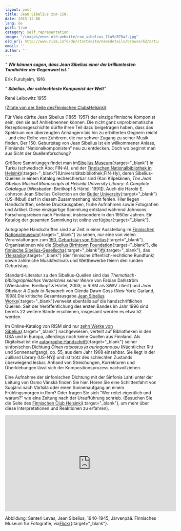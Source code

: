 ```yaml
---
layout: post
title: Jean Sibelius zum 150.
date: 2015-12-08
lang: de
post: true
category: self_representation
image: "/images/news-old-website/csm_sibelius_7fa9d878af.jpg"
old_url: http://www.rism.info/de/startseite/newsdetails/browse/62/article/64/jean-sibelius-at-150.html
email: ''
author: ''
---
```



_" __Wir können sagen, dass Jean Sibelius einer der brilliantesten Tondichter der Gegenwart ist.__"_

Erik Furuhjelm, 1916

_" __Sibelius, der schlechteste Komponist der Welt__"_

René Leibowitz 1955

[(Zitate von der Seite desFinnischen ClubsHelsinki)](http://www.sibelius.fi/english/musiikki/js_saveltajana_05.html)

Für Viele dürfte Jean Sibelius (1865-1957) der einzige finnische Komponist sein, den sie auf Anhiebnennen können. Die nicht ganz unproblematische Rezeptionsgeschichte dürfte ihren Teil dazu beigetragen haben, dass das Spektrum von überzeugten Anhängern bis hin zu erbitterten Gegnern reicht – und eine Reihe von Zuhörern, die nur schwer Zugang zu seiner Musik finden. Der 150. Geburtstag von Jean Sibelius ist ein willkommener Anlass, Finnlands “Nationalkomponisten” neu zu entdecken. Doch wo beginnt man aus Sicht der Quellenforschung?



Größere Sammlungen findet man im[Sibelius Museum](http://www.sibeliusmuseum.fi/en/archive/collections/jean-sibelius/){:target="_blank"} in Turku (schwedisch Åbo; FIN-A), und der [Finnischen Nationalbibliothek in Helsinki](http://www.helsinki.fi/kirjasto/en/home/){:target="_blank"}(Universitätsbibliothek;FIN-Hy), deren Sibelius-Quellen in einem Katalog recherchierbar sind (Kari Kilpeläinen, _The Jean Sibelius Musical Manuscripts at Helsinki University Library: A Complete Catalogue_ [Wiesbaden: Breitkopf & Härtel, 1991]). Auch die Harold E. Johnson Jean Sibelius Collection an der [Butler University](http://legacy.butler.edu/library/library-information/departments/special-collections/){:target="_blank"} (US-INbul) darf in diesem Zusammenhang nicht fehlen. Hier liegen Handschriften, seltene Druckausgaben, frühe Aufnahmen sowie Fotografien und Artikel. Diese einzigartige Sammlung entstand während Johnsons Forschungsreisen nach Finnland, insbesondere in den 1950er Jahren. Ein Katalog der gesamten Sammlung ist [online verfügbar](http://digitalcommons.butler.edu/scbib/1/){:target="_blank"}.

Autographe Handschriften sind zur Zeit in einer Ausstellung im [Finnischen Nationalmuseum](http://www.kansallismuseo.fi/en/nationalmuseum/exhibitions/temporary#sibelius_eng){:target="_blank"} zu sehen, nur eine von vielen Veranstaltungen zum [150. Geburtstag von Sibelius](http://sibelius150.org/en){:target="_blank"}. Organisationen wie die [Sibelius Birthtown Foundation](http://www.sib.fi/){:target="_blank"}, die [finnische Sibelius-Gesellscha](http://www.sibeliusseura.fi/){:target="_blank"}[ft](http://www.sibeliusseura.fi/){:target="_blank"}, das [Yleisradio](http://yle.fi/aihe/klassinen/jean-sibelius-150v){:target="_blank"} (der finnische öffentlich-rechtliche Rundfunk) sowie zahlreiche Musikfestivals und Wettbewerbe feiern den runden Geburtstag.

Standard-Literatur zu den Sibelius-Quellen sind das _Thematisch-bibliographisches Verzeichnis seiner Werke_ von Fabian Dahlström (Wiesbaden: Breitkopf & Härtel, 2003; in RISM als SiWV zitiert) und _Jean Sibelius: A Guide to Research_ von Glenda Dawn Goss (New York: Garland, 1998).Die kritische Gesamtausgabe [Jean Sibelius Works](http://www.nationallibrary.fi/en/culture/sibelius.html){:target="_blank"}verweist ebenfalls auf die handschriftlichen Quellen. Seit der Veröffentlichung des ersten Bandes im Jahr 1996 sind bereits 22 weitere Bände erschienen, insgesamt werden es etwa 52 werden.

Im Online-Katalog von RISM sind nur [zehn Werke von Sibelius](https://opac.rism.info/search?View=rism&author=jean+sibelius){:target="_blank"} nachgewiesen, verteilt auf Bibliotheken in den USA und in Europa, allerdings noch keine Quellen aus Finnland. Als Digitalisat ist die [autographe Handschrift](https://opac.rism.info/search?id=900005477){:target="_blank"} seiner sinfonischen Dichtung _Öinen ratsastus ja auringonnousu_ (Nächtlicher Ritt und Sonnenaufgang), op. 55, aus dem Jahr 1908 einsehbar. Sie liegt in der Juilliard Library (US-NYj) und ist trotz des schlechten Zustands überwiegend lesbar. Anhand von Streichungen, Korrekturen und Überklebungen lässt sich der Kompositionsprozess nachvollziehen.

Eine Aufnahme der sinfonischen Dichtung mit der Sinfonia Lahti unter der Leitung von Osmo Vänskä finden Sie hier. Hören Sie eine Schlittenfahrt von Suojärvi nach Värtsilä oder einen Sonnenaufgang an einem Frühlingsmorgen in Rom? Oder fragen Sie sich “Wer reitet eigentlich und warum?” wie eine Zeitung nach der Uraufführung schrieb. (Besuchen Sie die Seite des [Finnischen Club Helsinki](http://www.sibelius.fi/deutsch/musiikki/ork_oinen_ratsastus.htm){:target="_blank"}, um mehr über diese Interpretationen und Reaktionen zu erfahren).



<iframe width="560" height="315" src="https://www.youtube.com/embed/zaVTsGZ67IM" frameborder="0" allowfullscreen></iframe>





Abbildung: Santeri Levas, Jean Sibelius, 1940-1945, Järvenpää. Finnisches Museum für Fotografie, via[Flickr](https://www.flickr.com/photos/valokuvataiteenmuseo/11064165894/in/album-72157638075319113/){:target="_blank"}.





<script type="text/javascript">var switchTo5x=true;</script><script type="text/javascript" src="http://w.sharethis.com/button/buttons.js"></script><script type="text/javascript">stLight.options({publisher: "9b601438-1ce1-49d8-bfd7-9cff5df54c17", doNotHash: false, doNotCopy: false, hashAddressBar: false});</script>